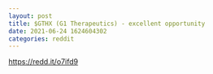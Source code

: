 ```yaml
--- 
layout: post 
title: $GTHX (G1 Therapeutics) - excellent opportunity 
date: 2021-06-24 1624604302 
categories: reddit 
--- 
```

https://redd.it/o7ifd9